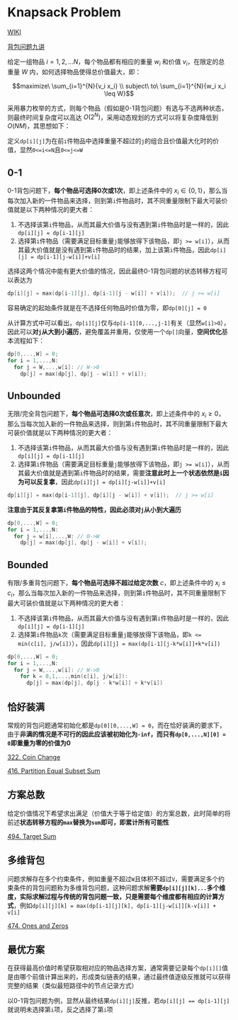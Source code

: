 # Knapsack Problem

[WIKI](https://en.wikipedia.org/wiki/Knapsack_problem)

[背包问题九讲](https://github.com/tianyicui/pack/blob/master/V2.pdf)

给定一组物品 $i = 1, 2, ... N$，每个物品都有相应的重量 $w_i$ 和价值 $v_i$，在限定的总重量 $W$ 内，如何选择物品使得总价值最大，即：

```math
maximize\ \sum_{i=1}^{N}{v_i x_i} \\
subject\ to\ \sum_{i=1}^{N}{w_i x_i \leq W}
```

采用暴力枚举的方式，则每个物品（假如是0-1背包问题）有选与不选两种状态，则最终时间复杂度可以高达 $O(2^N)$，采用动态规划的方式可以将复杂度降低到 $O(NM)$，其思想如下：

定义`dp[i][j]`为在前`i`件物品中选择重量不超过的`j`的组合且价值最大化时的价值，显然`0<=i<=N`且`0<=j<=W`

## 0-1

0-1背包问题下，**每个物品可选择0次或1次**，即上述条件中的 $x_i \in \{0, 1\}$，那么当每次加入新的一件物品来选择，则到第`i`件物品时，其不同重量限制下最大可装价值就是以下两种情况的更大者：

1. 不选择该第`i`件物品，从而其最大价值与没有遇到第`i`件物品时是一样的，因此`dp[i][j] = dp[i-1][j]`
2. 选择第`i`件物品（需要满足目标重量`j`能够放得下该物品，即`j >= w[i]`），从而其最大价值就是没有遇到第`i`件物品时的结果，加上该第`i`件物品，因此`dp[i][j] = dp[i-1][j-w[i]]+v[i]`

选择这两个情况中能有更大价值的情况，因此最终0-1背包问题的状态转移方程可以表达为

```C++
dp[i][j] = max(dp[i-1][j], dp[i-1][j - w[i]] + v[i]);  // j >= w[i]
```

容易确定的起始条件就是在不选择任何物品时价值为零，即`dp[0][j] = 0`

从计算方式中可以看出，`dp[i][j]`仅与`dp[i-1][0,...,j-1]`有关（显然`w[i]>0`），因此可以**对`j`从大到小遍历**，避免覆盖并重用，仅使用一个`dp[]`向量，**空间优化**基本流程如下：

```C++
dp[0,...,W] = 0;
for i = 1,...,N:
  for j = W,...,w[i]: // W->0
    dp[j] = max(dp[j], dp[j - w[i]] + v[i]);
```

## Unbounded

无限/完全背包问题下，**每个物品可选择0次或任意次**，即上述条件中的 $x_i \geq 0$，那么当每次加入新的一件物品来选择，则到第`i`件物品时，其不同重量限制下最大可装价值就是以下两种情况的更大者：

1. 不选择该第`i`件物品，从而其最大价值与没有遇到第`i`件物品时是一样的，因此`dp[i][j] = dp[i-1][j]`
2. 选择第`i`件物品（需要满足目标重量`j`能够放得下该物品，即`j >= w[i]`），从而其最大价值就是遇到第`i`件物品时的结果，需要**注意此时上一个状态依然是`i`因为可以反复拿**，因此`dp[i][j] = dp[i][j-w[i]]+v[i]`

```C++
dp[i][j] = max(dp[i-1][j], dp[i][j - w[i]] + v[i]);  // j >= w[i]
```

**注意由于其反复拿第`i`件物品的特性，因此必须对`j`从小到大遍历**

```C++
dp[0,...,W] = 0;
for i = 1,...,N:
  for j = w[i],...,W: // 0->W
    dp[j] = max(dp[j], dp[j - w[i]] + v[i]);
```

## Bounded

有限/多重背包问题下，**每个物品可选择不超过给定次数** $c$，即上述条件中的 $x_i \leq c_i$，那么当每次加入新的一件物品来选择，则到第`i`件物品时，其不同重量限制下最大可装价值就是以下两种情况的更大者：

1. 不选择该第`i`件物品，从而其最大价值与没有遇到第`i`件物品时是一样的，因此`dp[i][j] = dp[i-1][j]`
2. 选择第`i`件物品`k`次（需要满足目标重量`j`能够放得下该物品，即`k <= min(c[i], j/w[i])`），因此`dp[i][j] = max(dp[i-1][j-k*w[i]]+k*v[i])`

```C++
dp[0,...,W] = 0;
for i = 1,...,N:
  for j = W,...,w[i]: // W->0
    for k = 0,1,...,min(c[i], j/w[i]):
      dp[j] = max(dp[j], dp[j - k*w[i]] + k*v[i])
```

## 恰好装满

常规的背包问题通常初始化都是`dp[0][0,...,W] = 0`，而在恰好装满的要求下，由于**非满的情况是不可行的因此应该被初始化为`-inf`，而只有`dp[0,...,N][0] = 0`即重量为零的价值为0**

[322. Coin Change](https://leetcode.com/problems/coin-change/)

[416. Partition Equal Subset Sum](https://leetcode.com/problems/partition-equal-subset-sum/)

## 方案总数

给定价值情况下希望求出满足（价值大于等于给定值）的方案总数，此时简单的将前述**状态转移方程的`max`替换为`sum`即可，即累计所有可能性**

[494. Target Sum](https://leetcode.com/problems/target-sum/)

## 多维背包

问题求解存在多个约束条件，例如重量不超过`W`且体积不超过`V`，需要满足多个约束条件的背包问题称为多维背包问题，这种问题求解**需要`dp[i][j][k]...`多个维度，实际求解过程与传统的背包问题一致，只是需要每个维度都有相应的计算方式**，例如`dp[i][j][k] = max(dp[i-1][j][k], dp[i-1][j-w[i]][k-v[i]] + v[i]`

[474. Ones and Zeros](https://leetcode.com/problems/ones-and-zeroes/)

## 最优方案

在获得最高价值时希望获取相对应的物品选择方案，通常需要记录每个`dp[i][]`值是由哪个前值计算出来的，形成类似链表的结果，通过最终值逐级反推就可以获得完整的结果（类似最短路径中的节点记录方式）

以0-1背包问题为例，显然从最终结果`dp[i][j]`反推，若`dp[i][j] == dp[i-1][j]`就说明未选择第`i`项，反之选择了第`i`项
